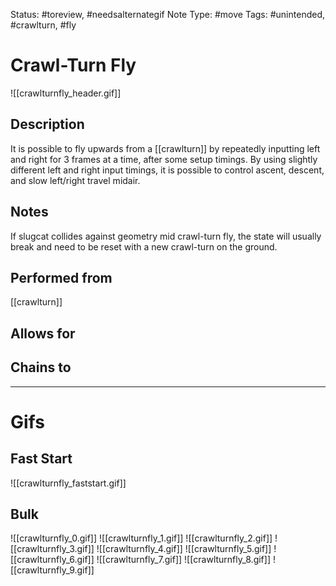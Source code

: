 Status: #toreview, #needsalternategif 
Note Type: #move
Tags: #unintended, #crawlturn, #fly 

# Crawl-Turn Fly
![[crawlturnfly_header.gif]]
## Description
It is possible to fly upwards from a [[crawlturn]] by repeatedly inputting left and right for 3 frames at a time, after some setup timings. By using slightly different left and right input timings, it is possible to control ascent, descent, and slow left/right travel midair.

## Notes
If slugcat collides against geometry mid crawl-turn fly, the state will usually break and need to be reset with a new crawl-turn on the ground.

## Performed from
[[crawlturn]]

## Allows for


## Chains to


___
# Gifs
## Fast Start
![[crawlturnfly_faststart.gif]]
## Bulk
![[crawlturnfly_0.gif]]
![[crawlturnfly_1.gif]]
![[crawlturnfly_2.gif]]
![[crawlturnfly_3.gif]]
![[crawlturnfly_4.gif]]
![[crawlturnfly_5.gif]]
![[crawlturnfly_6.gif]]
![[crawlturnfly_7.gif]]
![[crawlturnfly_8.gif]]
![[crawlturnfly_9.gif]]
